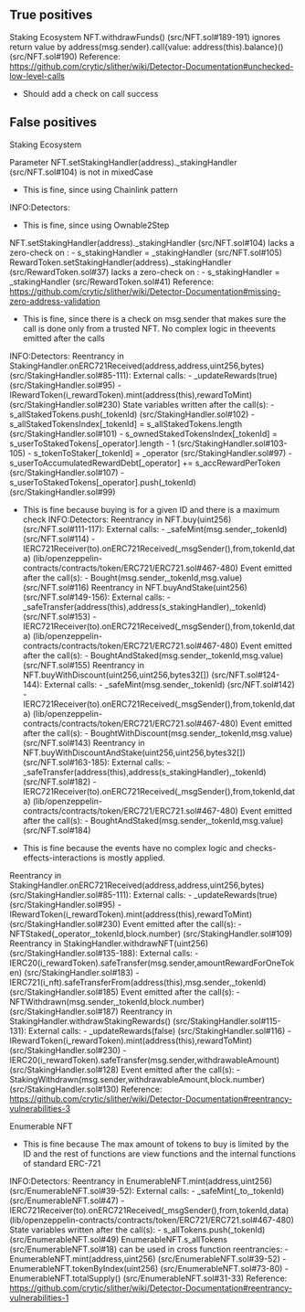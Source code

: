 ## True positives
Staking Ecosystem
NFT.withdrawFunds() (src/NFT.sol#189-191) ignores return value by address(msg.sender).call{value: address(this).balance}() (src/NFT.sol#190)
Reference: https://github.com/crytic/slither/wiki/Detector-Documentation#unchecked-low-level-calls

- Should add a check on call success

## False positives
Staking Ecosystem

Parameter NFT.setStakingHandler(address)._stakingHandler (src/NFT.sol#104) is not in mixedCase

- This is fine, since using Chainlink pattern

INFO:Detectors:

- This is fine, since using Ownable2Step

NFT.setStakingHandler(address)._stakingHandler (src/NFT.sol#104) lacks a zero-check on :
                - s_stakingHandler = _stakingHandler (src/NFT.sol#105)
RewardToken.setStakingHandler(address)._stakingHandler (src/RewardToken.sol#37) lacks a zero-check on :
                - s_stakingHandler = _stakingHandler (src/RewardToken.sol#41)
Reference: https://github.com/crytic/slither/wiki/Detector-Documentation#missing-zero-address-validation

- This is fine, since there is a check on msg.sender that makes sure the call is done only from a trusted NFT. No complex logic in theevents emitted after the calls

INFO:Detectors:
Reentrancy in StakingHandler.onERC721Received(address,address,uint256,bytes) (src/StakingHandler.sol#85-111):
        External calls:
        - _updateRewards(true) (src/StakingHandler.sol#95)
                - IRewardToken(i_rewardToken).mint(address(this),rewardToMint) (src/StakingHandler.sol#230)
        State variables written after the call(s):
        - s_allStakedTokens.push(_tokenId) (src/StakingHandler.sol#102)
        - s_allStakedTokensIndex[_tokenId] = s_allStakedTokens.length (src/StakingHandler.sol#101)
        - s_ownedStakedTokensIndex[_tokenId] = s_userToStakedTokens[_operator].length - 1 (src/StakingHandler.sol#103-105)
        - s_tokenToStaker[_tokenId] = _operator (src/StakingHandler.sol#97)
        - s_userToAccumulatedRewardDebt[_operator] += s_accRewardPerToken (src/StakingHandler.sol#107)
        - s_userToStakedTokens[_operator].push(_tokenId) (src/StakingHandler.sol#99)

- This is fine because buying is for a given ID and there is a maximum check
INFO:Detectors:
Reentrancy in NFT.buy(uint256) (src/NFT.sol#111-117):
        External calls:
        - _safeMint(msg.sender,_tokenId) (src/NFT.sol#114)
                - IERC721Receiver(to).onERC721Received(_msgSender(),from,tokenId,data) (lib/openzeppelin-contracts/contracts/token/ERC721/ERC721.sol#467-480)
        Event emitted after the call(s):
        - Bought(msg.sender,_tokenId,msg.value) (src/NFT.sol#116)
Reentrancy in NFT.buyAndStake(uint256) (src/NFT.sol#149-156):
        External calls:
        - _safeTransfer(address(this),address(s_stakingHandler),_tokenId) (src/NFT.sol#153)
                - IERC721Receiver(to).onERC721Received(_msgSender(),from,tokenId,data) (lib/openzeppelin-contracts/contracts/token/ERC721/ERC721.sol#467-480)
        Event emitted after the call(s):
        - BoughtAndStaked(msg.sender,_tokenId,msg.value) (src/NFT.sol#155)
Reentrancy in NFT.buyWithDiscount(uint256,uint256,bytes32[]) (src/NFT.sol#124-144):
        External calls:
        - _safeMint(msg.sender,_tokenId) (src/NFT.sol#142)
                - IERC721Receiver(to).onERC721Received(_msgSender(),from,tokenId,data) (lib/openzeppelin-contracts/contracts/token/ERC721/ERC721.sol#467-480)
        Event emitted after the call(s):
        - BoughtWithDiscount(msg.sender,_tokenId,msg.value) (src/NFT.sol#143)
Reentrancy in NFT.buyWithDiscountAndStake(uint256,uint256,bytes32[]) (src/NFT.sol#163-185):
        External calls:
        - _safeTransfer(address(this),address(s_stakingHandler),_tokenId) (src/NFT.sol#182)
                - IERC721Receiver(to).onERC721Received(_msgSender(),from,tokenId,data) (lib/openzeppelin-contracts/contracts/token/ERC721/ERC721.sol#467-480)
        Event emitted after the call(s):
        - BoughtAndStaked(msg.sender,_tokenId,msg.value) (src/NFT.sol#184)

- This is fine because the events have no complex logic and checks-effects-interactions is mostly applied.

Reentrancy in StakingHandler.onERC721Received(address,address,uint256,bytes) (src/StakingHandler.sol#85-111):
        External calls:
        - _updateRewards(true) (src/StakingHandler.sol#95)
                - IRewardToken(i_rewardToken).mint(address(this),rewardToMint) (src/StakingHandler.sol#230)
        Event emitted after the call(s):
        - NFTStaked(_operator,_tokenId,block.number) (src/StakingHandler.sol#109)
Reentrancy in StakingHandler.withdrawNFT(uint256) (src/StakingHandler.sol#135-188):
        External calls:
        - IERC20(i_rewardToken).safeTransfer(msg.sender,amountRewardForOneToken) (src/StakingHandler.sol#183)
        - IERC721(i_nft).safeTransferFrom(address(this),msg.sender,_tokenId) (src/StakingHandler.sol#185)
        Event emitted after the call(s):
        - NFTWithdrawn(msg.sender,_tokenId,block.number) (src/StakingHandler.sol#187)
Reentrancy in StakingHandler.withdrawStakingRewards() (src/StakingHandler.sol#115-131):
        External calls:
        - _updateRewards(false) (src/StakingHandler.sol#116)
                - IRewardToken(i_rewardToken).mint(address(this),rewardToMint) (src/StakingHandler.sol#230)
        - IERC20(i_rewardToken).safeTransfer(msg.sender,withdrawableAmount) (src/StakingHandler.sol#128)
        Event emitted after the call(s):
        - StakingWithdrawn(msg.sender,withdrawableAmount,block.number) (src/StakingHandler.sol#130)
Reference: https://github.com/crytic/slither/wiki/Detector-Documentation#reentrancy-vulnerabilities-3

Enumerable NFT
- This is fine because The max amount of tokens to buy is limited by the ID and the rest of functions are view functions and the internal functions of standard ERC-721

INFO:Detectors:
Reentrancy in EnumerableNFT.mint(address,uint256) (src/EnumerableNFT.sol#39-52):
        External calls:
        - _safeMint(_to,_tokenId) (src/EnumerableNFT.sol#47)
                - IERC721Receiver(to).onERC721Received(_msgSender(),from,tokenId,data) (lib/openzeppelin-contracts/contracts/token/ERC721/ERC721.sol#467-480)
        State variables written after the call(s):
        - s_allTokens.push(_tokenId) (src/EnumerableNFT.sol#49)
        EnumerableNFT.s_allTokens (src/EnumerableNFT.sol#18) can be used in cross function reentrancies:
        - EnumerableNFT.mint(address,uint256) (src/EnumerableNFT.sol#39-52)
        - EnumerableNFT.tokenByIndex(uint256) (src/EnumerableNFT.sol#73-80)
        - EnumerableNFT.totalSupply() (src/EnumerableNFT.sol#31-33)
Reference: https://github.com/crytic/slither/wiki/Detector-Documentation#reentrancy-vulnerabilities-1